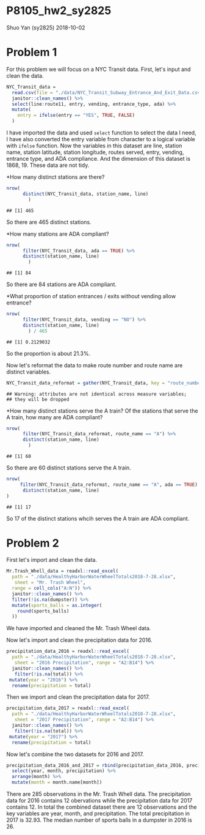 P8105\_hw2\_sy2825
================
Shuo Yan (sy2825)
2018-10-02

Problem 1
=========

For this problem we will focus on a NYC Transit data. First, let's input and clean the data.

``` r
NYC_Transit_data = 
  read.csv(file = "./data/NYC_Transit_Subway_Entrance_And_Exit_Data.csv") %>%
  janitor::clean_names() %>%
  select(line:route11, entry, vending, entrance_type, ada) %>%
  mutate(
    entry = ifelse(entry == "YES", TRUE, FALSE)
  )
```

I have imported the data and used `select` function to select the data I need, I have also converted the entry variable from character to a logical variable with `ifelse` function. Now the variables in this dataset are line, station name, station latitude, station longitude, routes served, entry, vending, entrance type, and ADA compliance. And the dimension of this dataset is 1868, 19. These data are not tidy.

\*How many distinct stations are there?

``` r
nrow(
      distinct(NYC_Transit_data, station_name, line)
        )
```

    ## [1] 465

So there are 465 distinct stations.

\*How many stations are ADA compliant?

``` r
nrow(
      filter(NYC_Transit_data, ada == TRUE) %>%
      distinct(station_name, line)
        )
```

    ## [1] 84

So there are 84 stations are ADA compliant.

\*What proportion of station entrances / exits without vending allow entrance?

``` r
nrow(
      filter(NYC_Transit_data, vending == "NO") %>%
      distinct(station_name, line)
        ) / 465 
```

    ## [1] 0.2129032

So the proportion is about 21.3%.

Now let's reformat the data to make route number and route name are distinct variables.

``` r
NYC_Transit_data_reformat = gather(NYC_Transit_data, key = "route_number", value = "route_name", route1:route11)
```

    ## Warning: attributes are not identical across measure variables;
    ## they will be dropped

\*How many distinct stations serve the A train? Of the stations that serve the A train, how many are ADA compliant?

``` r
nrow(
      filter(NYC_Transit_data_reformat, route_name == "A") %>%
      distinct(station_name, line)
        )
```

    ## [1] 60

So there are 60 distinct stations serve the A train.

``` r
nrow(
     filter(NYC_Transit_data_reformat, route_name == "A", ada == TRUE) %>%
      distinct(station_name, line)
)
```

    ## [1] 17

So 17 of the distinct stations whcih serves the A train are ADA compliant.

Problem 2
=========

First let's import and clean the data.

``` r
Mr.Trash_Whell_data = readxl::read_excel(
  path = "./data/HealthyHarborWaterWheelTotals2018-7-28.xlsx",
   sheet = "Mr. Trash Wheel",
  range = cell_cols("A:N")) %>%
  janitor::clean_names() %>%
  filter(!is.na(dumpster)) %>%
  mutate(sports_balls = as.integer(
    round(sports_balls)
  ))
```

We have imported and cleaned the Mr. Trash Wheel data.

Now let's import and clean the precipitation data for 2016.

``` r
precipitation_data_2016 = readxl::read_excel(
  path = "./data/HealthyHarborWaterWheelTotals2018-7-28.xlsx",
   sheet = "2016 Precipitation", range = "A2:B14") %>%
  janitor::clean_names() %>%
   filter(!is.na(total)) %>%
 mutate(year = "2016") %>%
  rename(precipitation = total)
```

Then we import and clean the precipitation data for 2017.

``` r
precipitation_data_2017 = readxl::read_excel(
  path = "./data/HealthyHarborWaterWheelTotals2018-7-28.xlsx",
   sheet = "2017 Precipitation", range = "A2:B14") %>%
  janitor::clean_names() %>%
   filter(!is.na(total)) %>%
 mutate(year = "2017") %>%
  rename(precipitation = total)
```

Now let's combine the two datasets for 2016 and 2017.

``` r
precipitation_data_2016_and_2017 = rbind(precipitation_data_2016, precipitation_data_2017) %>%
  select(year, month, precipitation) %>%
  arrange(month) %>%
  mutate(month = month.name[month])
```

There are 285 observations in the Mr. Trash Whell data. The precipitation data for 2016 contains 12 obervations while the precipitation data for 2017 contains 12. In total the combined dataset there are 12 observations and the key variables are year, month, and precipitation. The total precipitation in 2017 is 32.93. The median number of sports balls in a dumpster in 2016 is 26.
